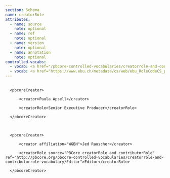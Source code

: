 ```yaml
---
section: Schema
name: creatorRole
attributes:
  - name: source
    note: optional
  - name: ref
    note: optional
  - name: version
    note: optional
  - name: annotation
    note: optional
controlled-vocabs:
  - vocab: <a href="/pbcore-controlled-vocabularies/creatorrole-and-contributorrole-vocabulary">PBCore's creatorRole/contributorRole Vocabulary</a> (recommended)
  - vocab: <a href="https://www.ebu.ch/metadata/cs/web/ebu_RoleCodeCS_p.xml.htm">EBUCore roleCode</a>
---
```

<pre>
  <code>
  &lt;pbcoreCreator&gt;<br>
      &lt;creator&gt;Paula Apsell&lt;/creator&gt;<br>
      &lt;creatorRole&gt;Senior Executive Producer&lt;/creatorRole&gt;<br>
  &lt;/pbcoreCreator&gt;  
  </code>
</pre>

<pre>
  <code>
  &lt;pbcoreCreator&gt;<br>
      &lt;creator affiliation=&quot;WGBH&quot;&gt;Jed Rauscher&lt;/creator&gt;<br>
      &lt;creatorRole source=&quot;PBCore creatorRole and contributorRole&quot; ref=&quot;http://pbcore.org/pbcore-controlled-vocabularies/creatorrole-and-contributorrole-vocabulary/Editor&quot;&gt;Editor&lt;/creatorRole&gt;<br>
  &lt;/pbcoreCreator&gt; 
  </code>
</pre>
